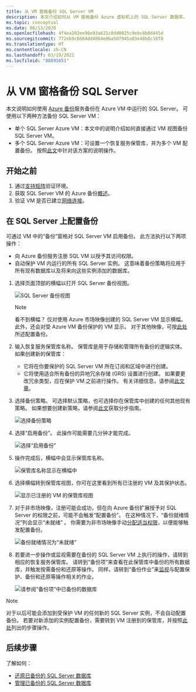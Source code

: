 ```yaml
---
title: 从 VM 窗格备份 SQL Server VM
description: 本文介绍如何从 VM 窗格备份 Azure 虚拟机上的 SQL Server 数据库。
ms.topic: conceptual
ms.date: 08/13/2020
ms.openlocfilehash: 4f4ea202ee96e93a621c8dd0025c9ebc8b8d445d
ms.sourcegitcommit: 772eb9c6684dd4864e0ba507945a83e48b8c16f0
ms.translationtype: HT
ms.contentlocale: zh-CN
ms.lasthandoff: 03/19/2021
ms.locfileid: "88891651"
---
```

# <a name="back-up-a-sql-server-from-the-vm-pane"></a>从 VM 窗格备份 SQL Server

本文说明如何使用 [Azure 备份](backup-overview.md)服务备份在 Azure VM 中运行的 SQL Server。 可使用以下两种方法备份 SQL Server VM：

- 单个 SQL Server Azure VM：本文中的说明介绍如何直接通过 VM 视图备份 SQL Server VM。
- 多个 SQL Server Azure VM：可设置一个恢复服务保管库，并为多个 VM 配置备份。 按照[此文](backup-sql-server-database-azure-vms.md)中针对该方案的说明操作。

## <a name="before-you-start"></a>开始之前

1. 通过[支持矩阵](sql-support-matrix.md)验证环境。
2. 获取 SQL Server VM 的 Azure 备份[概述](backup-azure-sql-database.md)。
3. 验证 VM 是否已建立[网络连接](backup-sql-server-database-azure-vms.md#establish-network-connectivity)。

## <a name="configure-backup-on-the-sql-server"></a>在 SQL Server 上配置备份

可通过 VM 中的“备份”窗格对 SQL Server VM 启用备份。 此方法执行以下两项操作：

- 向 Azure 备份服务注册 SQL VM 以授予其访问权限。
- 自动保护 VM 内运行的所有 SQL Server 实例。 这意味着备份策略将应用于所有现有数据库以及将来向这些实例添加的数据库。

1. 选择页面顶部的横幅以打开 SQL Server 备份视图。

    ![SQL Server 备份视图](./media/backup-sql-server-vm-from-vm-pane/sql-server-backup-view.png)

    >[!NOTE]
    >看不到横幅？ 仅对使用 Azure 市场映像创建的 SQL Server VM 显示横幅。 此外，还会对受 Azure VM 备份保护的 VM 显示。 对于其他映像，可按[此处](backup-sql-server-database-azure-vms.md)所述配置备份。

2. 输入恢复服务保管库名称。 保管库是用于存储和管理所有备份的逻辑实体。 如果创建新的保管库：

    - 它将在你要保护的 SQL Server VM 所在订阅和区域中进行创建。
    - 它将使用适合所有备份的异地冗余存储 (GRS) 设置进行创建。 如果要更改冗余类型，应在保护 VM 之前进行操作。 有关详细信息，请参阅[此文章](backup-create-rs-vault.md#set-storage-redundancy)。

3. 选择备份策略。 可选择默认策略，也可选择你在保管库中创建的任何其他现有策略。 如果想要创建新策略，请参阅[此文](backup-sql-server-database-azure-vms.md#create-a-backup-policy)获取分步指南。

    ![选择备份策略](./media/backup-sql-server-vm-from-vm-pane/backup-policy.png)

4. 选择“启用备份”。 此操作可能需要几分钟才能完成。

    ![选择“启用备份”](./media/backup-sql-server-vm-from-vm-pane/enable-backup.png)

5. 操作完成后，横幅中会显示保管库名称。

    ![保管库名称显示在横幅中](./media/backup-sql-server-vm-from-vm-pane/vault-name.png)

6. 选择横幅转到保管库视图，你可在这里看到所有已注册的 VM 及其保护状态。

    ![显示已注册的 VM 的保管库视图](./media/backup-sql-server-vm-from-vm-pane/vault-view.png)

7. 对于非市场映像，注册可能会成功，但在向 Azure 备份扩展授予对 SQL Server 的权限之前，可能不会触发“配置备份”。 在这种情况下，“备份就绪情况”列会显示“未就绪” 。 你需要为非市场映像手动[分配适当权限](backup-azure-sql-database.md#set-vm-permissions)，以便能够触发配置备份。

    ![备份就绪情况为“未就绪”](./media/backup-sql-server-vm-from-vm-pane/backup-readiness-not-ready.png)

8. 若要进一步操作或监视需要在备份的 SQL Server VM 上执行的操作，请转到相应的恢复服务保管库。 请转到“备份项”来查看在此保管库中备份的所有数据库，并触发按需备份和还原等操作。 同样，请转到“备份作业”来[监视](manage-monitor-sql-database-backup.md)与配置保护、备份和还原等操作相关的作业。

    ![请参阅“备份项”中已备份的数据库](./media/backup-sql-server-vm-from-vm-pane/backup-items.png)

>[!NOTE]
>对于以后可能会添加到受保护 VM 的任何新的 SQL Server 实例，不会自动配置备份。 若要对新添加的实例配置备份，需要转到 VM 注册到的保管库，并按照[此处](backup-sql-server-database-azure-vms.md)列出的步骤操作。

## <a name="next-steps"></a>后续步骤

了解如何：

- [还原已备份的 SQL Server 数据库](restore-sql-database-azure-vm.md)
- [管理已备份的 SQL Server 数据库](manage-monitor-sql-database-backup.md)
